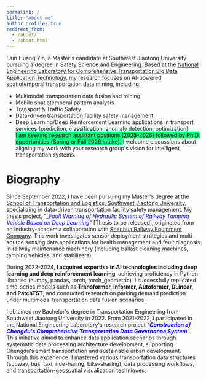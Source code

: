 ```yaml
---
permalink: /
title: "About me"
author_profile: true
redirect_from: 
  - /about/
  - /about.html
---
```


I am Huang Yin, a Master's candidate at Southwest Jiaotong University pursuing a degree in Safety Science and Engineering. Based at the [National Engineering Laboratory for Comprehensive Transportation Big Data Application Technology](https://ctt.swjtu.edu.cn/yethan/WebIndexAction?setAction=common&sid=79FADCFD4573759D), my research focuses on AI-powered spatiotemporal transportation data mining, including:  

  -  Multimodal transportation data fusion and mining  
  -  Mobile spatiotemporal pattern analysis  
  -  Transport & Traffic Safety  
  -  Data-driven transportation facility safety management  
  -  Deep Learning/Deep Reinforcement Learning applications in transport services (prediction, classification, anomaly detection, optimization)  
<mark style="background-color: SpringGreen">I am seeking research assistant positions (2025-2026) followed by Ph.D. opportunities (Spring or Fall 2026 intake). </mark>I welcome discussions about aligning my work with your research group's vision for intelligent transportation systems.


Biography
======
Since September 2022, I have been pursuing my Master's degree at the [School of Transportation and Logistics, Southwest Jiaotong University](https://ctt.swjtu.edu.cn/yethan/WebIndexAction), specializing in data-driven transportation facility safety management. My thesis project, "<span style="color:blue">__Fault Warning of Hydraulic System of Railway Tamping Vehicle Based on Deep Learning_</span>" [Thesis to be released], originated from an industry-academia collaboration with [Shenhua Railway Equipment Company](http://www.shenhuachina.com/). This work investigates sensor deployment strategies and multi-source sensing data applications for health management and fault diagnosis in railway maintenance machinery (including ballast cleaning machines, tamping vehicles, and stabilizers).

During 2022-2024, **I acquired expertise in AI technologies including deep learning and deep reinforcement learning**, achieving proficiency in Python libraries (numpy, pandas, torch, torch_geometric). I successfully replicated time-series models such as **Transformer, Informer, Autoformer, DLinear, and PatchTST**, and conducted research on parking demand prediction under multimodal transportation data fusion scenarios.

I obtained my Bachelor's degree in Transportation Engineering from Southwest Jiaotong University in 2022. From 2021-2022, I participated in the National Engineering Laboratory's research project "<span style="color:blue">_**Construction of Chengdu's Comprehensive Transportation Data Governance System**_</span>". This initiative aimed to enhance data application scenarios through systematic data processing architecture development, supporting Chengdu's smart transportation and sustainable urban development. Through this experience, I mastered various transportation data structures (subway, bus, taxi, ride-hailing, bike-sharing), data processing workflows, and transportation-geospatial visualization techniques.
